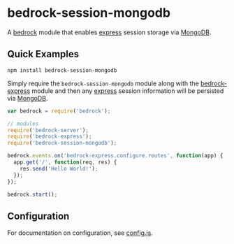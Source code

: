 # bedrock-session-mongodb

A [bedrock][] module that enables [express][] session storage via [MongoDB][].

## Quick Examples

```
npm install bedrock-session-mongodb
```

Simply require the `bedrock-session-mongodb` module along with the
[bedrock-express][] module and then any [express][] session information will
be persisted via [MongoDB][].

```js
var bedrock = require('bedrock');

// modules
require('bedrock-server');
require('bedrock-express');
require('bedrock-session-mongodb');

bedrock.events.on('bedrock-express.configure.routes', function(app) {
  app.get('/', function(req, res) {
    res.send('Hello World!');
  });
});

bedrock.start();
```

## Configuration

For documentation on configuration, see [config.js](https://github.com/digitalbazaar/bedrock-session-mongodb/blob/master/lib/config.js).


[bedrock]: https://github.com/digitalbazaar/bedrock
[bedrock-express]: https://github.com/digitalbazaar/bedrock-express
[express]: https://github.com/strongloop/express
[MongoDB]: https://www.mongodb.org/
